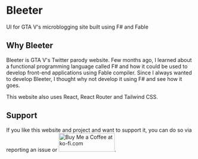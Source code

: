 # Bleeter
UI for GTA V's microblogging site built using F# and Fable

## Why Bleeter
Bleeter is GTA V's Twitter parody website. Few months ago, I learned about a functional programming language called F# and how it could be used to develop front-end applications using Fable compiler. Since I always wanted to develop Bleeter, I thought why not develop it using F# and see how it goes.

This website also uses React, React Router and Tailwind CSS.

## Support

If you like this website and project and want to support it, you can do so via reporting an issue or 
<a href='https://ko-fi.com/sumeetdas' target='_blank'><img  style='border:0px;height:50px;width:150px' src='https://az743702.vo.msecnd.net/cdn/kofi3.png?v=0' alt='Buy Me a Coffee at ko-fi.com' /></a>.